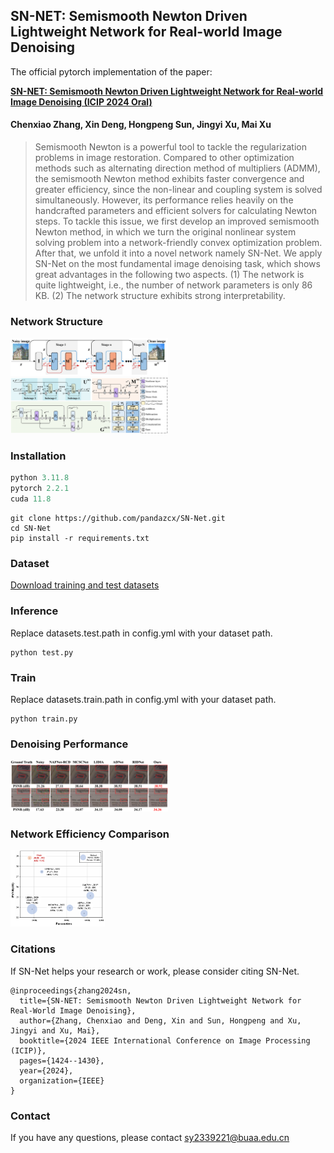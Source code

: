 ## SN-NET: Semismooth Newton Driven Lightweight Network for Real-world Image Denoising

The official pytorch implementation of the paper:

**[SN-NET: Semismooth Newton Driven Lightweight Network for Real-world Image Denoising (ICIP 2024 Oral)](https://ieeexplore.ieee.org/document/10647419)**

#### Chenxiao Zhang, Xin Deng, Hongpeng Sun, Jingyi Xu, Mai Xu


>Semismooth Newton is a powerful tool to tackle the regularization problems in image restoration. 
>Compared to other optimization methods such as alternating direction method of multipliers (ADMM), the semismooth Newton method exhibits faster convergence and greater efficiency, since the non-linear and coupling system is solved simultaneously. 
>However, its performance relies heavily on the handcrafted parameters and efficient solvers for calculating Newton steps. To tackle this issue, we first develop an improved semismooth Newton method, in which we turn the original nonlinear system solving problem into a network-friendly convex optimization problem. 
>After that, we unfold it into a novel network namely SN-Net. We apply SN-Net on the most fundamental image denoising task, which shows great advantages in the following two aspects. 
>(1) The network is quite lightweight, i.e., the number of network parameters is only 86 KB. 
>(2) The network structure exhibits strong interpretability.

### Network Structure
<img src="figures/overall.png" alt="Framework" style="width: 50%; height: auto;">
<img src="figures/detail.png" alt="Details" style="width: 50%; height: auto;">


### Installation

```python
python 3.11.8
pytorch 2.2.1
cuda 11.8
```

```
git clone https://github.com/pandazcx/SN-Net.git
cd SN-Net
pip install -r requirements.txt
```

### Dataset
[Download training and test datasets](https://abdokamel.github.io/sidd/)


### Inference
Replace datasets.test.path in config.yml with your dataset path.
```
python test.py
```

### Train
Replace datasets.train.path in config.yml with your dataset path.
```
python train.py
```

### Denoising Performance
<img src="figures/SIDD.png" alt="SIDD benchmark" style="width: 50%; height: auto;">

### Network Efficiency Comparison
<img src="figures/Params.png" alt="Comparison" style="width: 30%; height: auto;">


### Citations
If SN-Net helps your research or work, please consider citing SN-Net.

```
@inproceedings{zhang2024sn,
  title={SN-NET: Semismooth Newton Driven Lightweight Network for Real-World Image Denoising},
  author={Zhang, Chenxiao and Deng, Xin and Sun, Hongpeng and Xu, Jingyi and Xu, Mai},
  booktitle={2024 IEEE International Conference on Image Processing (ICIP)},
  pages={1424--1430},
  year={2024},
  organization={IEEE}
}
```
### Contact

If you have any questions, please contact sy2339221@buaa.edu.cn



